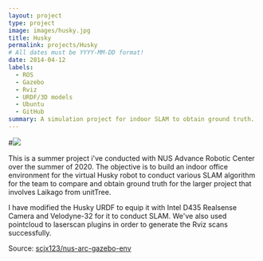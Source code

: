 ```yaml
---
layout: project
type: project
image: images/husky.jpg
title: Husky
permalink: projects/Husky
# All dates must be YYYY-MM-DD format!
date: 2014-04-12
labels:
  - ROS
  - Gazebo
  - Rviz
  - URDF/3D models
  - Ubuntu 
  - GitHub
summary: A simulation project for indoor SLAM to obtain ground truth. 
---
```


#<img class="ui image" src="{{ site.baseurl }}/images/cotton-header.png">

This is a summer project i've conducted with NUS Advance Robotic Center over the summer of 2020. The objective is to build an indoor office environment 
for the virtual Husky robot to conduct various SLAM algorithm for the team to compare and obtain ground truth for the larger project that involves Laikago from unitTree. 

I have modified the Husky URDF to equip it with Intel D435 Realsense Camera and Velodyne-32 for it to conduct SLAM. We've also used pointcloud to laserscan plugins in order 
to generate the Rviz scans successfully. 

Source: <a href="https://github.com/scjx123/nus-arc-gazebo-env"><i class="large github icon "></i>scjx123/nus-arc-gazebo-env</a>

